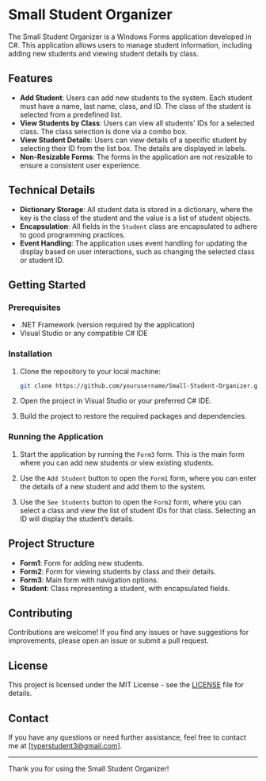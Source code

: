 # Small Student Organizer

The Small Student Organizer  is a Windows Forms application developed in C#. This application allows users to manage student information, including adding new students and viewing student details by class.

## Features

- **Add Student**: Users can add new students to the system. Each student must have a name, last name, class, and ID. The class of the student is selected from a predefined list.
- **View Students by Class**: Users can view all students' IDs for a selected class. The class selection is done via a combo box.
- **View Student Details**: Users can view details of a specific student by selecting their ID from the list box. The details are displayed in labels.
- **Non-Resizable Forms**: The forms in the application are not resizable to ensure a consistent user experience.

## Technical Details

- **Dictionary Storage**: All student data is stored in a dictionary, where the key is the class of the student and the value is a list of student objects.
- **Encapsulation**: All fields in the `Student` class are encapsulated to adhere to good programming practices.
- **Event Handling**: The application uses event handling for updating the display based on user interactions, such as changing the selected class or student ID.

## Getting Started

### Prerequisites

- .NET Framework (version required by the application)
- Visual Studio or any compatible C# IDE

### Installation

1. Clone the repository to your local machine:
    ```sh
    git clone https://github.com/yourusername/Small-Student-Organizer.git
    ```

2. Open the project in Visual Studio or your preferred C# IDE.

3. Build the project to restore the required packages and dependencies.

### Running the Application

1. Start the application by running the `Form3` form. This is the main form where you can add new students or view existing students.

2. Use the `Add Student` button to open the `Form1` form, where you can enter the details of a new student and add them to the system.

3. Use the `See Students` button to open the `Form2` form, where you can select a class and view the list of student IDs for that class. Selecting an ID will display the student’s details.

## Project Structure

- **Form1**: Form for adding new students.
- **Form2**: Form for viewing students by class and their details.
- **Form3**: Main form with navigation options.
- **Student**: Class representing a student, with encapsulated fields.

## Contributing

Contributions are welcome! If you find any issues or have suggestions for improvements, please open an issue or submit a pull request.

## License

This project is licensed under the MIT License - see the [LICENSE](LICENSE) file for details.

## Contact

If you have any questions or need further assistance, feel free to contact me at [typerstudent3@gmail.com].

---

Thank you for using the Small Student Organizer!
